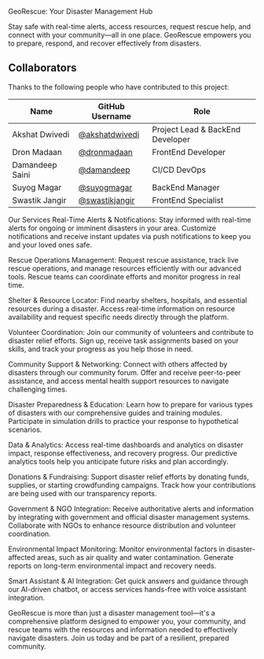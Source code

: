 GeoRescue: Your Disaster Management Hub

Stay safe with real-time alerts, access resources, request rescue help, and connect with your community—all in one place. GeoRescue empowers you to prepare, respond, and recover effectively from disasters.

## Collaborators

Thanks to the following people who have contributed to this project:

| Name              | GitHub Username                                      | Role                               |
| ----------------  | -------------------                                  | ----------------------------       |
| Akshat Dwivedi    | [@akshatdwivedi](https://github.com/akshatdwivedi24) | Project Lead & BackEnd Developer   |
| Dron Madaan       | [@dronmadaan](https://github.com/dronmadaan)         | FrontEnd Developer                 |
| Damandeep Saini   | [@damandeep](https://github.com/damandeep)           | CI/CD DevOps                       |
| Suyog Magar       | [@suyogmagar](https://github.com/suyogmagar)         | BackEnd Manager                    |
| Swastik Jangir    | [@swastikjangir](https://github.com/swastikjangir)   | FrontEnd Specialist                |



Our Services
Real-Time Alerts & Notifications: Stay informed with real-time alerts for ongoing or imminent disasters in your area. Customize notifications and receive instant updates via push notifications to keep you and your loved ones safe.

Rescue Operations Management: Request rescue assistance, track live rescue operations, and manage resources efficiently with our advanced tools. Rescue teams can coordinate efforts and monitor progress in real time.

Shelter & Resource Locator: Find nearby shelters, hospitals, and essential resources during a disaster. Access real-time information on resource availability and request specific needs directly through the platform.

Volunteer Coordination: Join our community of volunteers and contribute to disaster relief efforts. Sign up, receive task assignments based on your skills, and track your progress as you help those in need.

Community Support & Networking: Connect with others affected by disasters through our community forum. Offer and receive peer-to-peer assistance, and access mental health support resources to navigate challenging times.

Disaster Preparedness & Education: Learn how to prepare for various types of disasters with our comprehensive guides and training modules. Participate in simulation drills to practice your response to hypothetical scenarios.

Data & Analytics: Access real-time dashboards and analytics on disaster impact, response effectiveness, and recovery progress. Our predictive analytics tools help you anticipate future risks and plan accordingly.

Donations & Fundraising: Support disaster relief efforts by donating funds, supplies, or starting crowdfunding campaigns. Track how your contributions are being used with our transparency reports.

Government & NGO Integration: Receive authoritative alerts and information by integrating with government and official disaster management systems. Collaborate with NGOs to enhance resource distribution and volunteer coordination.

Environmental Impact Monitoring: Monitor environmental factors in disaster-affected areas, such as air quality and water contamination. Generate reports on long-term environmental impact and recovery needs.

Smart Assistant & AI Integration: Get quick answers and guidance through our AI-driven chatbot, or access services hands-free with voice assistant integration.

GeoRescue is more than just a disaster management tool—it's a comprehensive platform designed to empower you, your community, and rescue teams with the resources and information needed to effectively navigate disasters. Join us today and be part of a resilient, prepared community.
